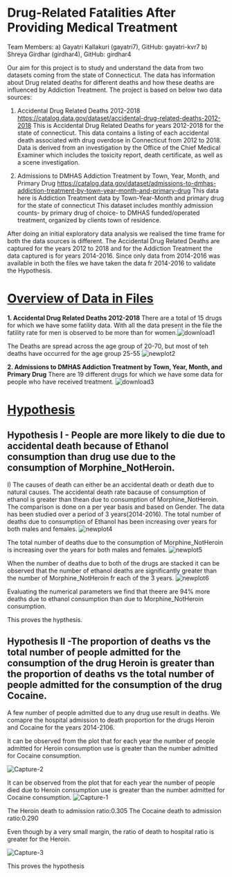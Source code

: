 # **Drug-Related Fatalities After Providing Medical Treatment**

Team Members: 
a) Gayatri Kallakuri (gayatri7), GitHub: gayatri-kvr7
b) Shreya Girdhar (girdhar4), GitHub: girdhar4

Our aim for this project is to study and understand the data from two datasets coming from the state of Connecticut. The data has information about Drug related deaths for different deaths and how these deaths are influenced by Addiction Treatment. The project is based on below two data sources:

1. Accidental Drug Related Deaths 2012-2018
https://catalog.data.gov/dataset/accidental-drug-related-deaths-2012-2018 This is Accidental Drug Related Deaths for years 2012-2018 for the state of connecticut. This data contains a listing of each accidental death associated with drug overdose in Connecticut from 2012 to 2018. Data is derived from an investigation by the Office of the Chief Medical Examiner which includes the toxicity report, death certificate, as well as a scene investigation.

2. Admissions to DMHAS Addiction Treatment by Town, Year, Month, and Primary Drug
https://catalog.data.gov/dataset/admissions-to-dmhas-addiction-treatment-by-town-year-month-and-primary-drug This data here is Addiction Treatment data by Town-Year-Month and primary drug for the state of connecticut This dataset includes monthly admission counts- by primary drug of choice- to DMHAS funded/operated treatment, organized by clients town of residence.

After doing an initial exploratory data analysis we realised the time frame for both the data sources is different. The Accidental Drug Related Deaths are captured for the years 2012 to 2018 and for the Addiction Treatment the data captured is for years 2014-2016. Since only data from 2014-2016 was available in both the files we have taken the data fr 2014-2016 to validate the Hypothesis.

# <ins>Overview of Data in Files</ins>

**1. Accidental Drug Related Deaths 2012-2018**
There are a total of 15 drugs for which we have some fatility data. With all the data present in the file the fatility rate for men is observed to be more than for women.![download1](https://user-images.githubusercontent.com/77979984/116886114-4ac62d80-abee-11eb-8e42-7ab5c57e005a.png)

The Deaths are spread across the age group of 20-70, but most of teh deaths have occurred for the age group 25-55
![newplot2](https://user-images.githubusercontent.com/77979984/116886484-c031fe00-abee-11eb-9f32-0f63e95a1fc0.png)

**2. Admissions to DMHAS Addiction Treatment by Town, Year, Month, and Primary Drug**
There are 19 different drugs for which we have some data for people who have received treatment.
![download3](https://user-images.githubusercontent.com/77979984/116886631-ec4d7f00-abee-11eb-9dc2-4312feb70b2f.png)

# <ins>Hypothesis</ins>
## Hypothesis I - People are more likely to die due to accidental death because of Ethanol consumption than drug use due to the consumption of Morphine_NotHeroin.
  I) 
The causes of death can either be an accidental death or death due to natural causes. The accidental death rate bacause of consumption of ethanol is greater than thean due to consumption of Morphine_NotHeroin.
The comparison is done on a per year basis and based on Gender. The data has been studied over a period of 3 years(2014-2016). 
The total number of deaths due to consumption of Ethanol has been increasing over years for both males and females.
![newplot4](https://user-images.githubusercontent.com/77979984/116888598-45b6ad80-abf1-11eb-9272-f6713d2a51e3.png)

The total number of deaths due to the consumption of Morphine_NotHeroin is increasing over the years for both males and females.
![newplot5](https://user-images.githubusercontent.com/77979984/116888814-81ea0e00-abf1-11eb-9eac-3633b09628ad.png)

When the number of deaths due to both of the drugs are stacked it can be observed that the number of ethanol deaths are significantly greater than the number of Morphine_NotHeroin fr each of the 3  years.
![newplot6](https://user-images.githubusercontent.com/77979984/116889320-09378180-abf2-11eb-9eee-38ed62255f59.png)

Evaluating the numerical parameters we find that theere are 94% more deaths due to ethanol consumption than due to Morphine_NotHeroin consumption.

This proves the hypthesis.

## Hypothesis II -The proportion of deaths vs the total number of people admitted for the consumption of the drug Heroin is greater than the proportion of deaths vs the total number of people admitted for the consumption of the drug Cocaine.

A few number of people admitted due to any drug use result in deaths. We comapre the hospital admission to death proportion for the drugs Heroin and Cocaine for the years 2014-2106.

It can be observed from the plot that for each year the number of people admitted for Heroin consumption use is greater than the number admitted for Cocaine consumption.

![Capture-2](https://user-images.githubusercontent.com/77979984/116890833-a810ad80-abf3-11eb-8bed-0349fd0ea90b.PNG)


It can be observed from the plot that for each year the number of people died due to Heroin consumption use is greater than the number admitted for Cocaine consumption.
![Capture-1](https://user-images.githubusercontent.com/77979984/116890511-523c0580-abf3-11eb-96ad-915008d3fefb.PNG)

The Heroin death to admission ratio:0.305
The Cocaine death to admission ratio:0.290

Even though by a very small margin, the ratio of death to hospital ratio is greater for the Heroin.

![Capture-3](https://user-images.githubusercontent.com/77979984/116893605-c9bf6400-abf6-11eb-9f79-23c66f585129.PNG)


This proves the hypothesis






